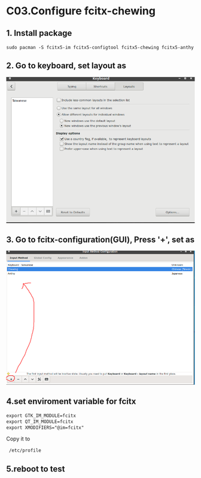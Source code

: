 # C03.Configure fcitx-chewing

## 1. Install package

```text
sudo pacman -S fcitx5-im fcitx5-configtool fcitx5-chewing fcitx5-anthy
```

## 2. Go to keyboard, set layout as

![keybard_layout_fcitx_pic](image/keybard_layout_fcitx.PNG)

## 3. Go to fcitx-configuration\(GUI\), Press '+', set as

![input_fcitx_pic](image/input_fcitx.png)

## 4.set enviroment variable for fcitx

```text
export GTK_IM_MODULE=fcitx  
export QT_IM_MODULE=fcitx  
export XMODIFIERS="@im=fcitx"
```

Copy it to

```text
 /etc/profile
```

## 5.reboot to test
